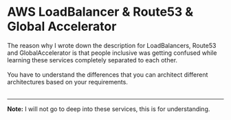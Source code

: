 # AWS LoadBalancer & Route53 & Global Accelerator

The reason why I wrote down the description for LoadBalancers, Route53 and GlobalAccelerator is that people inclusive was getting confused while learning these services completely separated to each other.
<br><br>
You have to understand the differences that you can architect different architectures based on your requirements.
<br><br>

---
**Note:** I will not go to deep into these services, this is for understanding.

